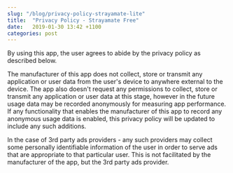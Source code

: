 ```yaml
---
slug: "/blog/privacy-policy-strayamate-lite"
title:  "Privacy Policy - Strayamate Free"
date:   2019-01-30 13:42 +1100
categories: post
---
```


By using  this app, the user agrees to abide by the privacy policy as described below.

The manufacturer of this app does not collect, store or transmit any application or user data from the user's device to anywhere external to the device. The app also doesn't request any permissions to collect, store or transmit any application or user data at this stage, however in the future usage data may be recorded anonymously for measuring app performance. If any functionality that enables the manufacturer of this app to record any anonymous usage data is enabled, this privacy policy will be updated to include any such additions.

In the case of 3rd party ads providers - any such providers may collect some personally identifiable information of the user in order to serve ads that are appropriate to that particular user. This is not facilitated by the manufacturer of the app, but the 3rd party ads provider.
